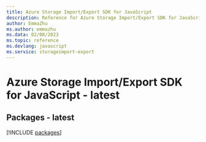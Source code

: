 ```yaml
---
title: Azure Storage Import/Export SDK for JavaScript
description: Reference for Azure Storage Import/Export SDK for JavaScript
author: EmmaZhu
ms.author: emmazhu
ms.data: 02/08/2023
ms.topic: reference
ms.devlang: javascript
ms.service: storageimport-export
---
```

# Azure Storage Import/Export SDK for JavaScript - latest
## Packages - latest
[!INCLUDE [packages](storage-import-export-index.md)]